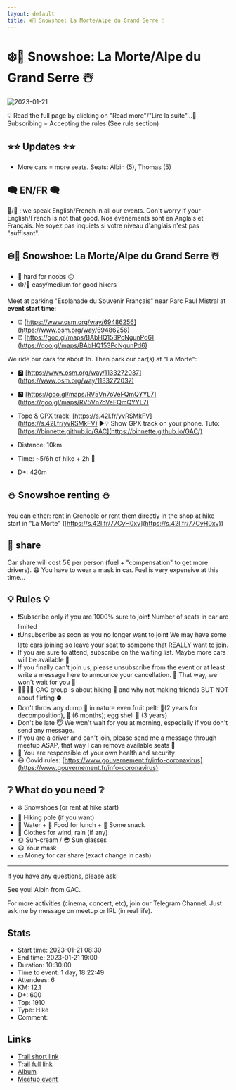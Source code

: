 ```yaml
---
layout: default
title: ❄️🔵 Snowshoe: La Morte/Alpe du Grand Serre ☃️
---
```


# ❄️🔵 Snowshoe: La Morte/Alpe du Grand Serre ☃️

![2023-01-21](../img/orig/2023-01-21.jpg)

💡 Read the full page by clicking on "Read more"/"Lire la suite"...💜
Subscribing = Accepting the rules (See rule section)

##  ⭐⭐ Updates ⭐⭐ 

* More cars = more seats. Seats: Albin (5), Thomas (5)

##  🗨️ EN/FR 🗨️ 
🦅/🐓 : we speak English/French in all our events. Don't worry if your English/French is not that good. Nos évènements sont en Anglais et Français. Ne soyez pas inquiets si votre niveau d'anglais n'est pas "suffisant".

##  ❄️🔵 Snowshoe: La Morte/Alpe du Grand Serre ☃️ 

* 🔴 hard for noobs 🙃
* 🟢/🔵 easy/medium for good hikers

Meet at parking "Esplanade du Souvenir Français" near Parc Paul Mistral at **event start time**:

* ⏰ [https://www.osm.org/way/69486256](https://www.osm.org/way/69486256)
* ⏰ [https://goo.gl/maps/BAbHQ153PcNgunPd6](https://goo.gl/maps/BAbHQ153PcNgunPd6)

We ride our cars for about 1h. Then park our car(s) at "La Morte":

* 🅿️ [https://www.osm.org/way/1133272037](https://www.osm.org/way/1133272037)
* 🅿️ [https://goo.gl/maps/RV5Vn7oVeFQmQYYL7](https://goo.gl/maps/RV5Vn7oVeFQmQYYL7)

* Topo & GPX track: [https://s.42l.fr/yvRSMkFV](https://s.42l.fr/yvRSMkFV)
▶💡 Show GPX track on your phone. Tuto: [https://binnette.github.io/GAC](https://binnette.github.io/GAC/)
* Distance: 10km
* Time: \~5/6h of hike + 2h 🚗
* D+: 420m

##  ⛄ Snowshoe renting ⛄ 
You can either: rent in Grenoble or rent them directly in the shop at hike start in "La Morte" ([https://s.42l.fr/77CyH0xv](https://s.42l.fr/77CyH0xv))

##  🚗 share 
Car share will cost 5€ per person (fuel + "compensation" to get more drivers). 😷 You have to wear a mask in car. Fuel is very expensive at this time...

##  💡 Rules 💡 

* ❗Subscribe only if you are 1000% sure to join❗ Number of seats in car are limited
* ❗Unsubscribe as soon as you no longer want to join❗ We may have some late cars joining so leave your seat to someone that REALLY want to join.
* If you are sure to attend, subscribe on the waiting list. Maybe more cars will be available 🚗
* If you finally can't join us, please unsubscribe from the event or at least write a message here to announce your cancellation. 💜 That way, we won't wait for you 💜
* 🚶‍♀️🚶‍♂️ GAC group is about hiking 🥾 and why not making friends BUT NOT about flirting ⛔
* Don't throw any dump 🚮 in nature even fruit pelt: 🍌(2 years for decomposition), 🍊 (6 months); egg shell 🥚 (3 years)
* Don't be late 😇 We won't wait for you at morning, especially if you don't send any message.
* If you are a driver and can't join, please send me a message through meetup ASAP, that way I can remove available seats 🚗
* 💟 You are responsible of your own health and security
* 😷 Covid rules: [https://www.gouvernement.fr/info-coronavirus](https://www.gouvernement.fr/info-coronavirus)

##  ❔ What do you need ❔ 

* ❄️ Snowshoes (or rent at hike start)
* 🥢 Hiking pole (if you want)
* 🧃 Water + 🥪 Food for lunch + 🍫 Some snack
* 🍃 Clothes for wind, rain (if any)
* 🌞 Sun-cream / 😎 Sun glasses
* 😷 Your mask
* 💵 Money for car share (exact change in cash)

***

If you have any questions, please ask!

See you! Albin from GAC.

For more activities (cinema, concert, etc), join our Telegram Channel. Just ask me by message on meetup or IRL (in real life).

## Stats

- Start time: 2023-01-21 08:30
- End time: 2023-01-21 19:00
- Duration: 10:30:00
- Time to event: 1 day, 18:22:49
- Attendees: 6
- KM: 12.1
- D+: 600
- Top: 1910
- Type: Hike
- Comment: 

## Links

- [Trail short link](https://s.42l.fr/_A6TM1Vv)
- [Trail full link]()
- [Album](https://binnette.github.io/GacImg2023/2023-01-21-❄️🔵-Snowshoe-La-Morte-Alpe-du-Grand-Serre-☃️.html)
- [Meetup event](https://www.meetup.com/grenoble-adventure-club-english-french/events/291046125/)
